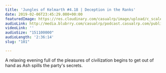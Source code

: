 ```yaml
---
title: 'Jungles of Kelmarth #4.18 | Deception in the Ranks'
date: 2019-02-06T23:45:29.000+00:00
featuredImage: https://res.cloudinary.com/casualrp/image/upload/c_scale,f_auto,w_1600/chapter4/laundry.jpg
audioLink: http://media.blubrry.com/casualrp/podcast.casualrp.com/public/Chapter%204%20Ep.%2018%20_%20Deception%20in%20the%20Ranks.mp3
videoLink: ''
audioSize: "151100000"
audioLength: '2:36:14'
slug: "101"

---
```

A relaxing evening full of the pleasures of civilization begins to get out of hand as Ash spills the party's secrets.